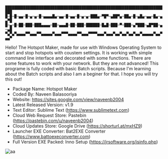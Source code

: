 `█████████████████████████████████████████████████████████████████████████`
`█─█─█─▄▄─█─▄─▄─█─▄▄▄▄█▄─▄▄─█─▄▄─█─▄─▄─███▄─▀█▀─▄██▀▄─██▄─█─▄█▄─▄▄─█▄─▄▄▀█`
`█─▄─█─██─███─███▄▄▄▄─██─▄▄▄█─██─███─██████─█▄█─███─▀─███─▄▀███─▄█▀██─▄─▄█`
`▀▄▀▄▀▄▄▄▄▀▀▄▄▄▀▀▄▄▄▄▄▀▄▄▄▀▀▀▄▄▄▄▀▀▄▄▄▀▀▀▀▄▄▄▀▄▄▄▀▄▄▀▄▄▀▄▄▀▄▄▀▄▄▄▄▄▀▄▄▀▄▄▀`

Hello!
The Hotspot Maker, made for use with Windows Operating System to start and stop hotspots with coustem settings. It is working with simple command line interface and decorated with some functions. There are some features to work with your network. But they are not advanced!
This programe is fully coded with basic Batch scripts. Because I'm learning about the Batch scripts and also I am a beginer for that.
I hope you will try this out!

- Package Name: Hotspot Maker
- Coded By: Naveen Balasooriya
- Website: https://sites.google.com/view/naveenb2004
- Latest Released Version: v1.9
- Text Editor: Sublime Text (https://www.sublimetext.com)
- Cloud Web Request Store: Pastebin (https://pastebin.com/u/naveenb2004)
- Cloud Updates Store: Google Drive (https://shorturl.at/mxHZ9)
- Launcher EXE Converter: Bat2EXE Converter (https://www.battoexeconverter.com)
- Full Version EXE Packed: Inno Setup (https://jrsoftware.org/isinfo.php)

![aa](https://user-images.githubusercontent.com/95101859/143937992-3f83253b-dad9-45e3-b608-31c538703fec.PNG)
